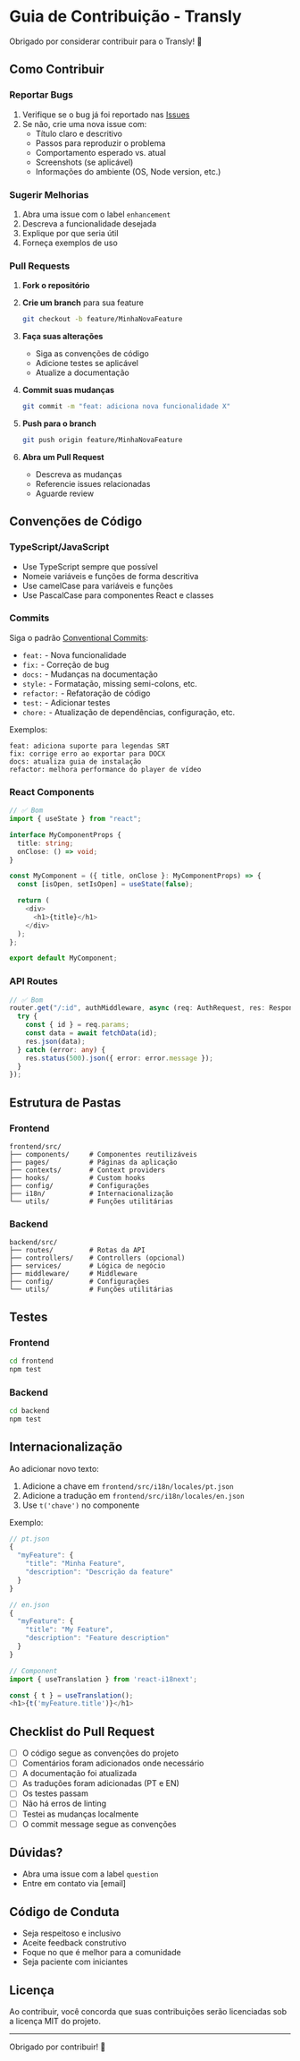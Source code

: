 # Guia de Contribuição - Transly

Obrigado por considerar contribuir para o Transly! 🎉

## Como Contribuir

### Reportar Bugs

1. Verifique se o bug já foi reportado nas [Issues](https://github.com/seu-usuario/transly/issues)
2. Se não, crie uma nova issue com:
   - Título claro e descritivo
   - Passos para reproduzir o problema
   - Comportamento esperado vs. atual
   - Screenshots (se aplicável)
   - Informações do ambiente (OS, Node version, etc.)

### Sugerir Melhorias

1. Abra uma issue com o label `enhancement`
2. Descreva a funcionalidade desejada
3. Explique por que seria útil
4. Forneça exemplos de uso

### Pull Requests

1. **Fork o repositório**
2. **Crie um branch** para sua feature

   ```bash
   git checkout -b feature/MinhaNovaFeature
   ```

3. **Faça suas alterações**

   - Siga as convenções de código
   - Adicione testes se aplicável
   - Atualize a documentação

4. **Commit suas mudanças**

   ```bash
   git commit -m "feat: adiciona nova funcionalidade X"
   ```

5. **Push para o branch**

   ```bash
   git push origin feature/MinhaNovaFeature
   ```

6. **Abra um Pull Request**
   - Descreva as mudanças
   - Referencie issues relacionadas
   - Aguarde review

## Convenções de Código

### TypeScript/JavaScript

- Use TypeScript sempre que possível
- Nomeie variáveis e funções de forma descritiva
- Use camelCase para variáveis e funções
- Use PascalCase para componentes React e classes

### Commits

Siga o padrão [Conventional Commits](https://www.conventionalcommits.org/):

- `feat:` - Nova funcionalidade
- `fix:` - Correção de bug
- `docs:` - Mudanças na documentação
- `style:` - Formatação, missing semi-colons, etc.
- `refactor:` - Refatoração de código
- `test:` - Adicionar testes
- `chore:` - Atualização de dependências, configuração, etc.

Exemplos:

```
feat: adiciona suporte para legendas SRT
fix: corrige erro ao exportar para DOCX
docs: atualiza guia de instalação
refactor: melhora performance do player de vídeo
```

### React Components

```typescript
// ✅ Bom
import { useState } from "react";

interface MyComponentProps {
  title: string;
  onClose: () => void;
}

const MyComponent = ({ title, onClose }: MyComponentProps) => {
  const [isOpen, setIsOpen] = useState(false);

  return (
    <div>
      <h1>{title}</h1>
    </div>
  );
};

export default MyComponent;
```

### API Routes

```typescript
// ✅ Bom
router.get("/:id", authMiddleware, async (req: AuthRequest, res: Response) => {
  try {
    const { id } = req.params;
    const data = await fetchData(id);
    res.json(data);
  } catch (error: any) {
    res.status(500).json({ error: error.message });
  }
});
```

## Estrutura de Pastas

### Frontend

```
frontend/src/
├── components/     # Componentes reutilizáveis
├── pages/          # Páginas da aplicação
├── contexts/       # Context providers
├── hooks/          # Custom hooks
├── config/         # Configurações
├── i18n/           # Internacionalização
└── utils/          # Funções utilitárias
```

### Backend

```
backend/src/
├── routes/         # Rotas da API
├── controllers/    # Controllers (opcional)
├── services/       # Lógica de negócio
├── middleware/     # Middleware
├── config/         # Configurações
└── utils/          # Funções utilitárias
```

## Testes

### Frontend

```bash
cd frontend
npm test
```

### Backend

```bash
cd backend
npm test
```

## Internacionalização

Ao adicionar novo texto:

1. Adicione a chave em `frontend/src/i18n/locales/pt.json`
2. Adicione a tradução em `frontend/src/i18n/locales/en.json`
3. Use `t('chave')` no componente

Exemplo:

```typescript
// pt.json
{
  "myFeature": {
    "title": "Minha Feature",
    "description": "Descrição da feature"
  }
}

// en.json
{
  "myFeature": {
    "title": "My Feature",
    "description": "Feature description"
  }
}

// Component
import { useTranslation } from 'react-i18next';

const { t } = useTranslation();
<h1>{t('myFeature.title')}</h1>
```

## Checklist do Pull Request

- [ ] O código segue as convenções do projeto
- [ ] Comentários foram adicionados onde necessário
- [ ] A documentação foi atualizada
- [ ] As traduções foram adicionadas (PT e EN)
- [ ] Os testes passam
- [ ] Não há erros de linting
- [ ] Testei as mudanças localmente
- [ ] O commit message segue as convenções

## Dúvidas?

- Abra uma issue com a label `question`
- Entre em contato via [email]

## Código de Conduta

- Seja respeitoso e inclusivo
- Aceite feedback construtivo
- Foque no que é melhor para a comunidade
- Seja paciente com iniciantes

## Licença

Ao contribuir, você concorda que suas contribuições serão licenciadas sob a licença MIT do projeto.

---

Obrigado por contribuir! 🚀
